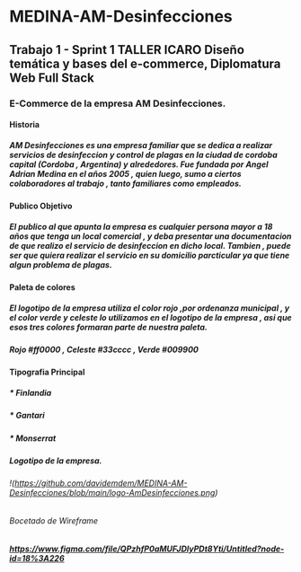 # **MEDINA-AM-Desinfecciones**
## **Trabajo 1** - Sprint 1 TALLER ICARO Diseño temática y bases del e-commerce, Diplomatura Web Full Stack
### **E-Commerce de la empresa AM Desinfecciones.**
#### **Historia**
##### *AM Desinfecciones es una empresa familiar que se dedica a realizar servicios de desinfeccion y control de plagas en la ciudad de cordoba capital (Cordoba , Argentina) y alrededores. Fue fundada por Angel Adrian Medina en el años 2005 , quien luego, sumo a ciertos colaboradores al trabajo , tanto familiares como empleados.*

#### **Publico Objetivo**
##### *El publico al que apunta la empresa es cualquier persona mayor a 18 años que tenga un local comercial , y deba presentar una documentacion de que realizo el servicio de desinfeccion en dicho local. Tambien , puede ser que quiera realizar el servicio en su domicilio parcticular ya que tiene algun problema de plagas.*
#### **Paleta de colores**
##### *El logotipo de la empresa utiliza el color rojo ,por ordenanza municipal , y el color verde y celeste lo utilizamos en el logotipo de la empresa , asi que esos tres colores formaran parte de nuestra paleta.*
##### *Rojo #ff0000 , Celeste #33cccc , Verde #009900*
#### **Tipografia Principal**
##### * Finlandia
##### * Gantari
##### * Monserrat

##### **Logotipo de la empresa.**
###### !(https://github.com/davidemdem/MEDINA-AM-Desinfecciones/blob/main/logo-AmDesinfecciones.png)

###### *Bocetado de Wireframe*
###### **https://www.figma.com/file/QPzhfP0aMUFJDlyPDt8Yti/Untitled?node-id=18%3A226**

